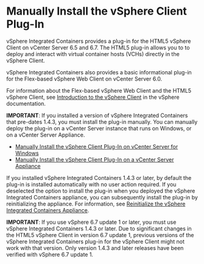 # Manually Install the vSphere Client Plug-In #

vSphere Integrated Containers provides a plug-in for the HTML5 vSphere Client on vCenter Server 6.5 and 6.7. The HTML5 plug-in allows you to to deploy and interact with virtual container hosts (VCHs) directly in the vSphere Client.

vSphere Integrated Containers also provides a basic informational plug-in for the Flex-based vSphere Web Client on vCenter Server 6.0.  

For information about the Flex-based vSphere Web Client and the HTML5 vSphere Client, see [Introduction to the vSphere Client](https://pubs.vmware.com/vsphere-65/topic/com.vmware.wcsdk.pg.doc/GUID-3379D310-7802-4B62-8292-D11D928459FC.html) in the vSphere documentation.

**IMPORTANT**: If you installed a version of vSphere Integrated Containers that pre-dates 1.4.3, you must install the plug-in manually.  You can manually deploy the plug-in on a vCenter Server instance that runs on Windows, or on a vCenter Server Appliance.

* [Manually Install the vSphere Client Plug-In on vCenter Server for Windows](plugins_vc_windows.md)
* [Manually Install the vSphere Client Plug-In on a vCenter Server Appliance](plugins_vcsa.md)

If you installed vSphere Integrated Containers 1.4.3 or later, by default the plug-in is installed automatically with no user action required. If you deselected the option to install the plug-in when you deployed the vSphere Integrated Containers appliance, you can subsequently install the plug-in by reinitializing the appliance. For information, see [Reinitialize the vSphere Integrated Containers Appliance](reinitialize_appliance.md).

**IMPORTANT**: If you use vSphere 6.7 update 1 or later, you must use vSphere Integrated Containers 1.4.3 or later. Due to significant changes in the HTML5 vSphere Client in version 6.7 update 1, previous versions of the vSphere Integrated Containers plug-in for the vSphere Client might not work with that version. Only version 1.4.3 and later releases have been verified with vSphere 6.7 update 1.